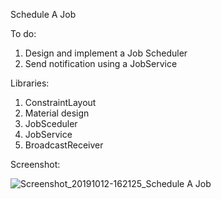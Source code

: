 Schedule A Job

To do: 

1. Design and implement a Job Scheduler
2. Send notification using a JobService

Libraries:

1. ConstraintLayout
2. Material design
3. JobSceduler
4. JobService
5. BroadcastReceiver

Screenshot:

![Screenshot_20191012-162125_Schedule A Job](https://user-images.githubusercontent.com/33603567/66702133-e3dfdb80-ed0c-11e9-9147-d9614b7fc4bd.jpg)

